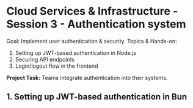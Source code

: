 # Cloud Services & Infrastructure - Session 3 - Authentication system

Goal: Implement user authentication & security.
Topics & Hands-on:

1. Setting up JWT-based authentication in Node.js
2. Securing API endpoints
3. Login/logout flow in the frontend

**Project Task:** Teams integrate authentication into their systems.

## 1. Setting up JWT-based authentication in Bun
